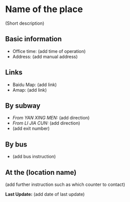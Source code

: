 # Name of the place
(Short description)

## Basic information
* Office time: (add time of operation)
* Address: (add manual address)

## Links
* Baidu Map: (add link)
* Amap: (add link)

## By subway
* *From YAN XING MEN:* (add direction)
* *From LI JIA CUN:* (add direction)
* (add exit number) 

## By bus 
* (add bus instruction)

## At the (location name)
(add further instruction such as which counter to contact)

**Last Update:** (add date of last update)
